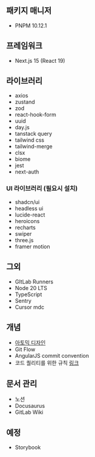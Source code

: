 ## 패키지 매니저
* PNPM 10.12.1

## 프레임워크
* Next.js 15 (React 19)

## 라이브러리
* axios
* zustand
* zod
* react-hook-form
* uuid
* day.js
* tanstack query
* tailwind css
* tailwind-merge
* clsx
* biome
* jest
* next-auth
### UI 라이브러리 (필요시 설치)
* shadcn/ui
* headless ui
* lucide-react
* heroicons
* recharts
* swiper
* three.js
* framer motion

## 그외
* GItLab Runners
* Node 20 LTS
* TypeScript
* Sentry
* Cursor mdc

## 개념
* [아토믹 디자인](https://tech.kakaoent.com/front-end/2022/220505-how-page-part-use-atomic-design-system/)
* Git Flow
* AngularJS commit convention
* 코드 퀄리티를 위한 규칙 [링크](https://frontend-fundamentals.com/code-quality/)

## 문서 관리
* 노션
* Docusaurus
* GitLab Wiki

## 예정
* Storybook